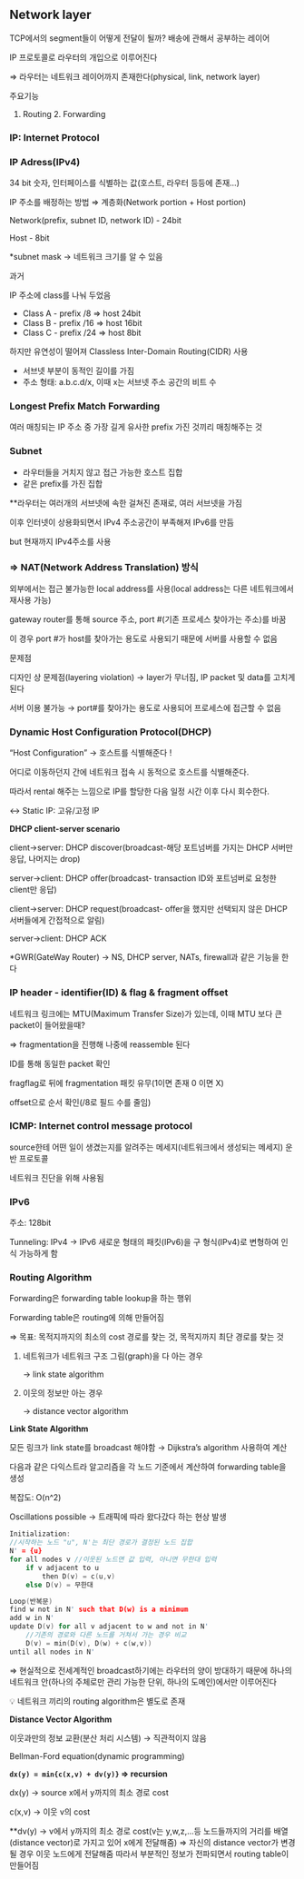 ## Network layer

TCP에서의 segment들이 어떻게 전달이 될까? 배송에 관해서 공부하는 레이어

IP 프로토콜로 라우터의 개입으로 이루어진다

⇒ 라우터는 네트워크 레이어까지 존재한다(physical, link, network layer)

주요기능

1. Routing   2. Forwarding

### IP: Internet Protocol

### IP Adress(IPv4)

34 bit 숫자, 인터페이스를 식별하는 값(호스트, 라우터 등등에 존재…)

IP 주소를 배정하는 방법 ⇒ 계층화(Network portion + Host portion)

Network(prefix, subnet ID, network ID) - 24bit

Host - 8bit

*subnet mask → 네트워크 크기를 알 수 있음

과거

IP 주소에 class를 나눠 두었음

- Class A - prefix /8 ⇒ host 24bit
- Class B - prefix /16 ⇒ host 16bit
- Class C - prefix /24 ⇒ host 8bit

하지만 유연성이 떨어져 Classless Inter-Domain Routing(CIDR) 사용

- 서브넷 부분이 동적인 길이를 가짐
- 주소 형태: a.b.c.d/x, 이때 x는 서브넷 주소 공간의 비트 수

### Longest Prefix Match Forwarding

여러 매칭되는 IP 주소 중 가장 길게 유사한 prefix 가진 것끼리 매칭해주는 것

### Subnet

- 라우터들을 거치지 않고 접근 가능한 호스트 집합
- 같은 prefix를 가진 집합

**라우터는 여러개의 서브넷에 속한 걸쳐진 존재로, 여러 서브넷을 가짐

이후 인터넷이 상용화되면서 IPv4 주소공간이 부족해져 IPv6를 만듬

but 현재까지 IPv4주소를 사용

### ⇒ NAT(Network Address Translation) 방식

외부에서는 접근 불가능한 local address를 사용(local address는 다른 네트워크에서 재사용 가능)

gateway router를 통해 source 주소, port #(기존 프로세스 찾아가는 주소)를 바꿈

이 경우 port #가 host를 찾아가는 용도로 사용되기 때문에 서버를 사용할 수 없음 

문제점

디자인 상 문제점(layering violation) → layer가 무너짐, IP packet 및 data를 고치게 된다

서버 이용 불가능 → port#를 찾아가는 용도로 사용되어 프로세스에 접근할 수 없음

### Dynamic Host Configuration Protocol(DHCP)

“Host Configuration” → 호스트를 식별해준다 !

어디로 이동하던지 간에 네트워크 접속 시 동적으로 호스트를 식별해준다.

따라서 rental 해주는 느낌으로 IP를 할당한 다음 일정 시간 이후 다시 회수한다.

↔ Static IP: 고유/고정 IP 

**DHCP client-server scenario**

client→server: DHCP discover(broadcast-해당 포트넘버를 가지는 DHCP 서버만 응답, 나머지는 drop)

server→client: DHCP offer(broadcast- transaction ID와 포트넘버로 요청한 client만 응답)

client→server: DHCP request(broadcast- offer을 했지만 선택되지 않은 DHCP 서버들에게 간접적으로 알림)

server→client: DHCP ACK

*GWR(GateWay Router) → NS, DHCP server, NATs, firewall과 같은 기능을 한다

### IP header - identifier(ID) & flag & fragment offset

네트워크 링크에는 MTU(Maximum Transfer Size)가 있는데, 이때 MTU 보다 큰 packet이 들어왔을때?

⇒ fragmentation을 진행해 나중에 reassemble 된다

ID를 통해 동일한 packet 확인

fragflag로 뒤에 fragmentation 패킷 유무(1이면 존재 0 이면 X)

offset으로 순서 확인(/8로 필드 수를 줄임)

### ICMP: Internet control message protocol

source한테 어떤 일이 생겼는지를 알려주는 메세지(네트워크에서 생성되는 메세지) 운반 프로토콜

네트워크 진단을 위해 사용됨

### IPv6

주소: 128bit

Tunneling: IPv4 → IPv6 새로운 형태의 패킷(IPv6)을 구 형식(IPv4)로 변형하여 인식 가능하게 함

### Routing Algorithm

Forwarding은 forwarding table lookup을 하는 행위

Forwarding table은 routing에 의해 만들어짐

⇒ 목표: 목적지까지의 최소의 cost 경로를 찾는 것, 목적지까지 최단 경로를 찾는 것

1. 네트워크가 네트워크 구조 그림(graph)을 다 아는 경우
    
    → link state algorithm
    
2. 이웃의 정보만 아는 경우
    
    → distance vector algorithm
    

**Link State Algorithm**

모든 링크가 link state를 broadcast 해야함 → Dijkstra’s algorithm 사용하여 계산

다음과 같은 다익스트라 알고리즘을 각 노드 기준에서 계산하여 forwarding table을 생성

복잡도: O(n^2)

Oscillations possible → 트래픽에 따라 왔다갔다 하는 현상 발생

```c
Initialization:
//시작하는 노드 "u", N'는 최단 경로가 결정된 노드 집합
N' = {u} 
for all nodes v //이웃된 노드면 값 입력, 아니면 무한대 입력
    if v adjacent to u
        then D(v) = c(u,v)
    else D(v) = 무한대

Loop(반복문)
find w not in N' such that D(w) is a minimum
add w in N'
update D(v) for all v adjacent to w and not in N'
    //기존의 경로와 다른 노드를 거쳐서 가는 경우 비교
    D(v) = min(D(v), D(w) + c(w,v))
until all nodes in N'
```

⇒ 현실적으로 전세계적인 broadcast하기에는 라우터의 양이 방대하기 때문에 하나의 네트워크 안(하나의 주체로만 관리 가능한 단위, 하나의 도메인)에서만 이루어진다

<aside>
💡 네트워크 끼리의 routing algorithm은 별도로 존재

</aside>

**Distance Vector Algorithm**

이웃과만의 정보 교환(분산 처리 시스템) → 직관적이지 않음

Bellman-Ford equation(dynamic programming)

**`dx(y) = min{c(x,v) + dv(y)}` ⇒ recursion**

dx(y) → source x에서 y까지의 최소 경로 cost

c(x,v) → 이웃 v의 cost

**dv(y) → v에서 y까지의 최소 경로 cost(v는 y,w,z,…등 노드들까지의 거리를 배열(distance vector)로 가지고 있어 x에게 전달해줌)
⇒ 자신의 distance vector가 변경될 경우 이웃 노드에게 전달해줌
따라서 부분적인 정보가 전파되면서 routing table이 만들어짐
